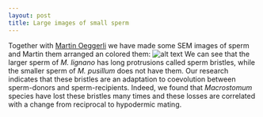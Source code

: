 ```yaml
---
layout: post
title: Large images of small sperm
---
```



Together with [Martin Oeggerli](http://oeggerli.com/) we have made some SEM images of sperm and Martin them arranged an colored them:
![alt text](https://jeremias-brand.github.io/img/20200228-2u4b_vs_4u2b-Sperm-001_025_180rot_finals_MB2.jpg "Sperm of Macrostomum lignano and M. pusillum")
We can see that the larger sperm of *M. lignano* has long protrusions called sperm bristles, while the smaller sperm of *M. pusillum* does not have them.
Our research indicates that these bristles are an adaptation to coevolution between sperm-donors and sperm-recipients. Indeed, we found that *Macrostomum* species have lost these bristles many times and these losses are correlated with a change from reciprocal to hypodermic mating.
